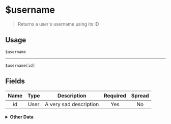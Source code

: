 # $username
> Returns a user's username using its ID

## Usage
```
$username
```
---
```
$username[id]
```

## Fields
| Name | Type | Description | Required | Spread |
| :---: | :---: | :---: | :---: | :---: | 
| id   | User | A very sad description | Yes     | No  |

<details> <summary><strong>Other Data</strong></summary>
None
</details>